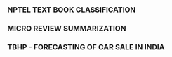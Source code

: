 ###  NPTEL TEXT BOOK CLASSIFICATION
###  MICRO REVIEW SUMMARIZATION
###  TBHP - FORECASTING OF CAR SALE IN INDIA
